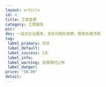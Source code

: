 ```yaml
---
layout: article
id: 4
title: 工商变更
category: 工商服务
pic: 
des: 一站式企业服务，无任何隐形收费，极简办理流程
tag: 
 label_primary: 无忧
 label_default: 
 label_success: 1天
 label_info: 
 label_warning: 进度随时公布
 label_danger: 
price: "50.00"
detail: 
---
```



